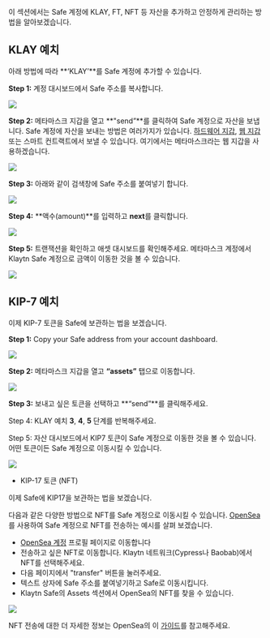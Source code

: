 이 섹션에서는 Safe 계정에 KLAY, FT, NFT 등 자산을 추가하고 안정하게 관리하는 방법을 알아보겠습니다.

## KLAY 예치

아래 방법에 따라 **‘KLAY’**를 Safe 계정에 추가할 수 있습니다.

**Step 1:** 계정 대시보드에서 Safe 주소를 복사합니다.

![](../img/klaytn-safe/f1_copyAddr.png)

**Step 2:** 메타마스크 지갑을 열고 **"send”**를 클릭하여 Safe 계정으로 자산을 보냅니다. Safe 계정에 자산을 보내는 방법은 여러가지가 있습니다. [하드웨어 지갑](https://docs.ethhub.io/using-ethereum/wallets/hardware/), [웹 지갑](https://docs.ethhub.io/using-ethereum/wallets/web/) 또는 스마트 컨트랙트에서 보낼 수 있습니다. 여기에서는 메타마스크라는 웹 지갑을 사용하겠습니다.


![](../img/klaytn-safe/f2_sendBtn.png)

**Step 3:** 아래와 같이 검색창에 Safe 주소를 붙여넣기 합니다.

![](../img/klaytn-safe/f3_searchAddr.png)

**Step 4:** **액수(amount)**를 입력하고 **next**를 클릭합니다.

![](../img/klaytn-safe/f4_amountNext.png)

**Step 5:** 트랜잭션을 확인하고 애셋 대시보드를 확인해주세요. 메타마스크 계정에서 Klaytn Safe 계정으로 금액이 이동한 것을 볼 수 있습니다.

![](../img/klaytn-safe/f5_sendDone.png)

## KIP-7 예치

이제 KIP-7 토큰을 Safe에 보관하는 법을 보겠습니다.

**Step 1:** Copy your Safe address from your account dashboard.

![](../img/klaytn-safe/f1_copyAddr.png)

**Step 2:** 메타마스크 지갑을 열고 **“assets”** 탭으로 이동합니다.

![](../img/klaytn-safe/ft2_assetTst.png)

**Step 3:** 보내고 싶은 토큰을 선택하고 **“send”**를 클릭해주세요.

Step 4: KLAY 예치 **3**, **4**, **5** 단계를 반복해주세요.

Step 5: 자산 대시보드에서 KIP7 토큰이 Safe 계정으로 이동한 것을 볼 수 있습니다. 어떤 토큰이든 Safe 계정으로 이동시킬 수 있습니다.

![](../img/klaytn-safe/ft3_tstDone.png)


* KIP-17 토큰 (NFT)

이제 Safe에 KIP17을 보관하는 법을 보겠습니다.

다음과 같은 다양한 방법으로 NFT를 Safe 계정으로 이동시킬 수 있습니다. [OpenSea](https://opensea.io/about)를 사용하여 Safe 계정으로 NFT를 전송하는 예시를 살펴 보겠습니다.

* [OpenSea 계정](https://testnets.opensea.io/account) 프로필 페이지로 이동합니다
* 전송하고 싶은 NFT로 이동합니다. Klaytn 네트워크(Cypress나 Baobab)에서 NFT를 선택해주세요.
* 다음 페이지에서 "transfer" 버튼을 눌러주세요.
* 텍스트 상자에 Safe 주소를 붙여넣기하고 Safe로 이동시킵니다.
* Klaytn Safe의 Assets 섹션에서 OpenSea의 NFT를 찾을 수 있습니다.

![](../img/klaytn-safe/sendNFTOpensea.gif)

NFT 전송에 대한 더 자세한 정보는 OpenSea의 이 [가이드](https://support.opensea.io/hc/en-us/articles/5183126109715-How-can-I-transfer-an-NFT-using-OpenSea-#:~:text=Go%20to%20the%20MetaMask%20app,see%20the%20Estimated%20gas%20fee)를 참고해주세요.

